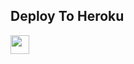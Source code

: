 


## Deploy To Heroku

<a href="https://heroku.com/deploy?template=https://github.com/Raj933955/naruto/tree/main">
     <img height="30px" src="https://img.shields.io/badge/Deploy%20To%20Heroku-blueviolet?style=for-the-badge&logo=heroku">
  </a>

